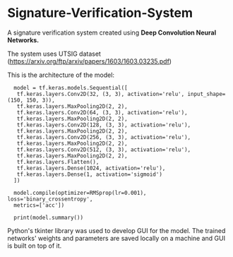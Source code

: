 # Signature-Verification-System
A signature verification system created using <b>Deep Convolution Neural Networks.</b>

The system uses UTSIG dataset (https://arxiv.org/ftp/arxiv/papers/1603/1603.03235.pdf)

This is the architecture of the model:

      model = tf.keras.models.Sequential([
       tf.keras.layers.Conv2D(32, (3, 3), activation='relu', input_shape=(150, 150, 3)),
       tf.keras.layers.MaxPooling2D(2, 2),
       tf.keras.layers.Conv2D(64, (3, 3), activation='relu'),
       tf.keras.layers.MaxPooling2D(2, 2),
       tf.keras.layers.Conv2D(128, (3, 3), activation='relu'),
       tf.keras.layers.MaxPooling2D(2, 2),
       tf.keras.layers.Conv2D(256, (3, 3), activation='relu'),
       tf.keras.layers.MaxPooling2D(2, 2),
       tf.keras.layers.Conv2D(512, (3, 3), activation='relu'),
       tf.keras.layers.MaxPooling2D(2, 2),
       tf.keras.layers.Flatten(),
       tf.keras.layers.Dense(1024, activation='relu'),
       tf.keras.layers.Dense(1, activation='sigmoid')
      ])

      model.compile(optimizer=RMSprop(lr=0.001), loss='binary_crossentropy',
      metrics=['acc'])

      print(model.summary()) 
      
      
Python's tkinter library was used to develop GUI for the model. The trained networks' weights and parameters are saved locally on a machine and GUI is built on top of it.


